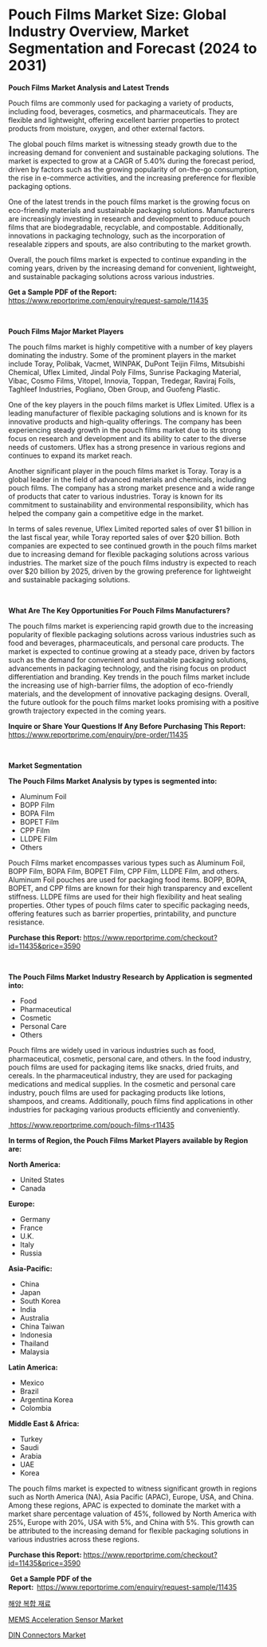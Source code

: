 <p><h1>Pouch Films Market Size: Global Industry Overview, Market Segmentation and Forecast (2024 to 2031)</h1></p><p><strong>Pouch Films Market Analysis and Latest Trends</strong></p>
<p><p>Pouch films are commonly used for packaging a variety of products, including food, beverages, cosmetics, and pharmaceuticals. They are flexible and lightweight, offering excellent barrier properties to protect products from moisture, oxygen, and other external factors.</p><p>The global pouch films market is witnessing steady growth due to the increasing demand for convenient and sustainable packaging solutions. The market is expected to grow at a CAGR of 5.40% during the forecast period, driven by factors such as the growing popularity of on-the-go consumption, the rise in e-commerce activities, and the increasing preference for flexible packaging options.</p><p>One of the latest trends in the pouch films market is the growing focus on eco-friendly materials and sustainable packaging solutions. Manufacturers are increasingly investing in research and development to produce pouch films that are biodegradable, recyclable, and compostable. Additionally, innovations in packaging technology, such as the incorporation of resealable zippers and spouts, are also contributing to the market growth.</p><p>Overall, the pouch films market is expected to continue expanding in the coming years, driven by the increasing demand for convenient, lightweight, and sustainable packaging solutions across various industries.</p></p>
<p><strong>Get a Sample PDF of the Report:&nbsp;</strong> <a href="https://www.reportprime.com/enquiry/request-sample/11435">https://www.reportprime.com/enquiry/request-sample/11435</a></p>
<p>&nbsp;</p>
<p><strong>Pouch Films Major Market Players</strong></p>
<p><p>The pouch films market is highly competitive with a number of key players dominating the industry. Some of the prominent players in the market include Toray, Polibak, Vacmet, WINPAK, DuPont Teijin Films, Mitsubishi Chemical, Uflex Limited, Jindal Poly Films, Sunrise Packaging Material, Vibac, Cosmo Films, Vitopel, Innovia, Toppan, Tredegar, Raviraj Foils, Taghleef Industries, Pogliano, Oben Group, and Guofeng Plastic.</p><p>One of the key players in the pouch films market is Uflex Limited. Uflex is a leading manufacturer of flexible packaging solutions and is known for its innovative products and high-quality offerings. The company has been experiencing steady growth in the pouch films market due to its strong focus on research and development and its ability to cater to the diverse needs of customers. Uflex has a strong presence in various regions and continues to expand its market reach.</p><p>Another significant player in the pouch films market is Toray. Toray is a global leader in the field of advanced materials and chemicals, including pouch films. The company has a strong market presence and a wide range of products that cater to various industries. Toray is known for its commitment to sustainability and environmental responsibility, which has helped the company gain a competitive edge in the market.</p><p>In terms of sales revenue, Uflex Limited reported sales of over $1 billion in the last fiscal year, while Toray reported sales of over $20 billion. Both companies are expected to see continued growth in the pouch films market due to increasing demand for flexible packaging solutions across various industries. The market size of the pouch films industry is expected to reach over $20 billion by 2025, driven by the growing preference for lightweight and sustainable packaging solutions.</p></p>
<p>&nbsp;</p>
<p><strong>What Are The Key Opportunities For Pouch Films Manufacturers?</strong></p>
<p><p>The pouch films market is experiencing rapid growth due to the increasing popularity of flexible packaging solutions across various industries such as food and beverages, pharmaceuticals, and personal care products. The market is expected to continue growing at a steady pace, driven by factors such as the demand for convenient and sustainable packaging solutions, advancements in packaging technology, and the rising focus on product differentiation and branding. Key trends in the pouch films market include the increasing use of high-barrier films, the adoption of eco-friendly materials, and the development of innovative packaging designs. Overall, the future outlook for the pouch films market looks promising with a positive growth trajectory expected in the coming years.</p></p>
<p><strong>Inquire or Share Your Questions If Any Before Purchasing This Report:</strong> <a href="https://www.reportprime.com/enquiry/pre-order/11435">https://www.reportprime.com/enquiry/pre-order/11435</a></p>
<p>&nbsp;</p>
<p><strong>Market Segmentation</strong></p>
<p><strong>The Pouch Films Market Analysis by types is segmented into:</strong></p>
<p><ul><li>Aluminum Foil</li><li>BOPP Film</li><li>BOPA Film</li><li>BOPET Film</li><li>CPP Film</li><li>LLDPE Film</li><li>Others</li></ul></p>
<p><p>Pouch Films market encompasses various types such as Aluminum Foil, BOPP Film, BOPA Film, BOPET Film, CPP Film, LLDPE Film, and others. Aluminum Foil pouches are used for packaging food items. BOPP, BOPA, BOPET, and CPP films are known for their high transparency and excellent stiffness. LLDPE films are used for their high flexibility and heat sealing properties. Other types of pouch films cater to specific packaging needs, offering features such as barrier properties, printability, and puncture resistance.</p></p>
<p><strong>Purchase this Report:&nbsp;</strong><a href="https://www.reportprime.com/checkout?id=11435&price=3590">https://www.reportprime.com/checkout?id=11435&price=3590</a></p>
<p>&nbsp;</p>
<p><strong>The Pouch Films Market Industry Research by Application is segmented into:</strong></p>
<p><ul><li>Food</li><li>Pharmaceutical</li><li>Cosmetic</li><li>Personal Care</li><li>Others</li></ul></p>
<p><p>Pouch films are widely used in various industries such as food, pharmaceutical, cosmetic, personal care, and others. In the food industry, pouch films are used for packaging items like snacks, dried fruits, and cereals. In the pharmaceutical industry, they are used for packaging medications and medical supplies. In the cosmetic and personal care industry, pouch films are used for packaging products like lotions, shampoos, and creams. Additionally, pouch films find applications in other industries for packaging various products efficiently and conveniently.</p></p>
<p><a href="https://www.reportprime.com/pouch-films-r11435">&nbsp;https://www.reportprime.com/pouch-films-r11435</a></p>
<p><strong>In terms of Region, the Pouch Films Market Players available by Region are:</strong></p>
<p>
    <p> <strong> North America: </strong>
        <ul>
            <li>United States</li>
            <li>Canada</li>
        </ul>
        </p> 
    <p> <strong> Europe: </strong>
        <ul>
            <li>Germany</li>
            <li>France</li>
            <li>U.K.</li>
            <li>Italy</li>
            <li>Russia</li>
        </ul>
        </p> 
    <p> <strong> Asia-Pacific: </strong>
        <ul>
            <li>China</li>
            <li>Japan</li>
            <li>South Korea</li>
            <li>India</li>
            <li>Australia</li>
            <li>China Taiwan</li>
            <li>Indonesia</li>
            <li>Thailand</li>
            <li>Malaysia</li>
        </ul>
        </p> 
    <p> <strong> Latin America: </strong>
        <ul>
            <li>Mexico</li>
            <li>Brazil</li>
            <li>Argentina Korea</li>
            <li>Colombia</li>
        </ul>
        </p> 
    <p> <strong> Middle East & Africa: </strong>
        <ul>
            <li>Turkey</li>
            <li>Saudi</li>
            <li>Arabia</li>
            <li>UAE</li>
            <li>Korea</li>
        </ul>
    </p>
    </p>
<p><p>The pouch films market is expected to witness significant growth in regions such as North America (NA), Asia Pacific (APAC), Europe, USA, and China. Among these regions, APAC is expected to dominate the market with a market share percentage valuation of 45%, followed by North America with 25%, Europe with 20%, USA with 5%, and China with 5%. This growth can be attributed to the increasing demand for flexible packaging solutions in various industries across these regions.</p></p>
<p><strong>Purchase this Report: </strong><a href="https://www.reportprime.com/checkout?id=11435&price=3590">https://www.reportprime.com/checkout?id=11435&price=3590</a></p>
<p>&nbsp;<strong>Get a Sample PDF of the Report:&nbsp;&nbsp;</strong><a href="https://www.reportprime.com/enquiry/request-sample/11435">https://www.reportprime.com/enquiry/request-sample/11435</a></p>
<p><strong></strong></p>
<p><p><a href="https://github.com/oajzkywllm460/Market-Research-Report-List-1/blob/main/198884224132.md">해양 복합 재료</a></p><p><a href="https://www.linkedin.com/pulse/mems-acceleration-sensor-market-analysis-sze-forecasted-xyrcc?trackingId=3VKXwn%2FYxo3dhbSs%2BaJtMQ%3D%3D">MEMS Acceleration Sensor Market</a></p><p><a href="https://www.linkedin.com/pulse/din-connectors-market-outlook-industry-overview-forecast-2024-mdple?trackingId=hiT7u5DOZNnLZ3eRrwlo8A%3D%3D">DIN Connectors Market</a></p></p>